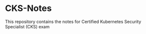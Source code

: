 # CKS-Notes
This repository contains the notes for Certified Kubernetes Security Specialist (CKS) exam
